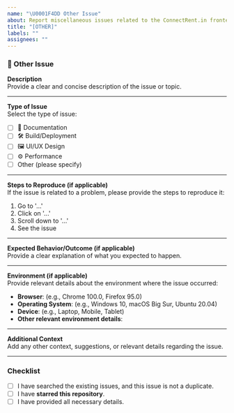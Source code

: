 ```yaml
---
name: "\U0001F4DD Other Issue"
about: Report miscellaneous issues related to the ConnectRent.in frontend
title: "[OTHER]"
labels: ""
assignees: ""
---
```


### 📝 Other Issue

**Description**  
Provide a clear and concise description of the issue or topic.

---

**Type of Issue**  
Select the type of issue:

- [ ] 📄 Documentation
- [ ] 🛠️ Build/Deployment
- [ ] 🖼️ UI/UX Design
- [ ] ⚙️ Performance
- [ ] Other (please specify)

---

**Steps to Reproduce (if applicable)**  
If the issue is related to a problem, please provide the steps to reproduce it:

1. Go to '...'
2. Click on '...'
3. Scroll down to '...'
4. See the issue

---

**Expected Behavior/Outcome (if applicable)**  
Provide a clear explanation of what you expected to happen.

---

**Environment (if applicable)**  
Provide relevant details about the environment where the issue occurred:

- **Browser**: (e.g., Chrome 100.0, Firefox 95.0)
- **Operating System**: (e.g., Windows 10, macOS Big Sur, Ubuntu 20.04)
- **Device**: (e.g., Laptop, Mobile, Tablet)
- **Other relevant environment details**:

---

**Additional Context**  
Add any other context, suggestions, or relevant details regarding the issue.

---

### Checklist

- [ ] I have searched the existing issues, and this issue is not a duplicate.
- [ ] I have **starred this repository**.
- [ ] I have provided all necessary details.

